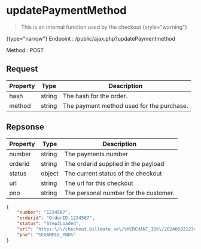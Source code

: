 # updatePaymentMethod

<include from="Snippets-CheckoutAPI.md" element-id="snippet-header" />

> This is an internal function used by the checkout
{style="warning"}

{type="narrow"}
Endpoint
: /public/ajax.php?updatePaymentmethod

Method
: POST

## Request

| Property | Type   | Description                               |
|----------|--------|-------------------------------------------|
| hash     | string | The hash for the order.                   |
| method   | string | The payment method used for the purchase. |

## Repsonse

| Property | Type   | Description                           |
|----------|--------|---------------------------------------|
| number   | string | The payments number                   |
| orderid  | string | The orderid supplied in the payload   |
| status   | object | The current status of the checkout    |
| url      | string | The url for this checkout             |
| pno      | string | The personal number for the customer. |

```json
{
    "number": "1234567",
    "orderid": "OrderID-1234567",
    "status": "Step2Loaded",
    "url": "https:\/\/checkout.billmate.se\/%MERCHANT_ID%\/20240602123456789123456789",
    "pno": "%EXAMPLE_PNO%"
}
```